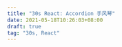 ```yaml
---
title: "30s React: Accordion 手风琴"
date: 2021-05-18T10:26:03+08:00
draft: true
tag: "30s, React"
---
```


